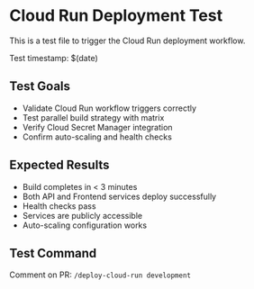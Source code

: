 # Cloud Run Deployment Test

This is a test file to trigger the Cloud Run deployment workflow.

Test timestamp: $(date)

## Test Goals
- Validate Cloud Run workflow triggers correctly
- Test parallel build strategy with matrix
- Verify Cloud Secret Manager integration
- Confirm auto-scaling and health checks

## Expected Results
- Build completes in < 3 minutes
- Both API and Frontend services deploy successfully  
- Health checks pass
- Services are publicly accessible
- Auto-scaling configuration works

## Test Command
Comment on PR: `/deploy-cloud-run development`